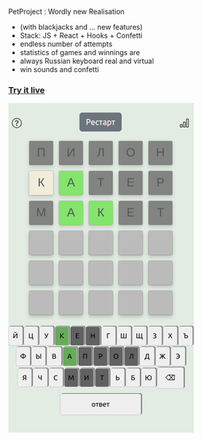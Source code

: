 PetProject : Wordly new Realisation 
* (with blackjacks and ... new features)
* Stack: JS + React + Hooks + Confetti 
* endless number of attempts 
*  statistics of games and winnings are 
*  always Russian keyboard real and virtual 
*  win sounds and confetti
### [Try it live](https://sivkov.online/wordly/)
![Screenshot](https://github.com/Sivkov/wordly/blob/master/public/example.png)
